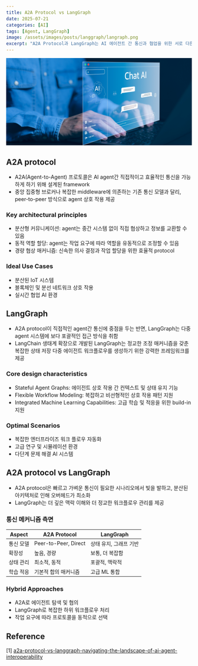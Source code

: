 ```yaml
---
title: A2A Protocol vs LangGraph
date: 2025-07-21
categories: [AI]
tags: [Agent, LangGraph]
image: /assets/images/posts/langgraph/langraph.png
excerpt: "A2A Protocol과 LangGraph는 AI 에이전트 간 통신과 협업을 위한 서로 다른 접근 방식을 제공한다"
---
```


![LangGraph](/assets/images/posts/langgraph/langraph.png)

## A2A protocol
- A2A(Agent-to-Agent) 프로토콜은 AI agent간 직접적이고 효율적인 통신을 가능하게 하기 위해 설계된 framework
- 중앙 집중형 브로커나 복잡한 middleware에 의존하는 기존 통신 모델과 달리, peer-to-peer 방식으로 agent 상호 작용 제공

### Key architectural principles
- 분산형 커뮤니케이션: agent는 중간 시스템 없이 직접 협상하고 정보를 교환할 수 있음
- 동적 역할 할당: agent는 작업 요구에 따라 역할을 유동적으로 조정할 수 있음
- 경량 협상 매커니즘: 신속한 의사 결정과 작업 할당을 위한 효율적 protocol 

### Ideal Use Cases
- 분산된 IoT 시스템
- 블록체인 및 분선 네트워크 상호 작용
- 실시간 협업 AI 환경

## LangGraph
- A2A protocol이 직접적인 agent간 통신에 중점을 두는 반면, LangGraph는 다중 agent 시스템에 보다 포괄적인 접근 방식을 취함
- LangChain 생태계 확장으로 개발된 LangGraph는 정교한 조정 매커니즘을 갖춘 복잡한 상태 저장 다중 에이전트 워크플로우를 생성하기 위한 강력한 프레임워크를 제공

### Core design characteristics
- Stateful Agent Graphs: 에이전트 상호 작용 간 컨텍스트 및 상태 유지 기능
- Flexible Workflow Modeling: 복잡하고 비선형적인 상호 작용 패턴 지원
- Integrated Machine Learning Capabilities: 고급 학습 및 적응을 위한 build-in 지원

### Optimal Scenarios
- 복잡한 엔터프라이즈 워크 플로우 자동화
- 고급 연구 및 시뮬레이션 환경
- 다단계 문제 해결 AI 시스템

## A2A protocol vs LangGraph
- A2A protocol은 빠르고 가벼운 통신이 필요한 시나리오에서 빛을 발하고, 분산된 아키텍처로 인해 오버헤드가 최소화
- LangGraph는 더 깊은 맥락 이해와 더 정교한 워크플로우 관리를 제공

### 통신 메커니즘 측면

| Aspect | A2A Protocol | LangGraph |
|--------|--------------|-----------|
| 통신 모델 | Peer-to-Peer, Direct | 상태 유지, 그래프 기반 |
| 확장성 | 높음, 경량 | 보통, 더 복잡함 |
| 상태 관리 | 최소적, 동적 | 포괄적, 맥락적 |
| 학습 적응 | 기본적 합의 매커니즘 | 고급 ML 통합 |

### Hybrid Approaches
- A2A로 에이전트 탐색 및 협의
- LangGraph로 복잡한 하위 워크플로우 처리
- 작업 요구에 따라 프로토콜을 동적으로 선택

## Reference
[1] [a2a-protocol-vs-langgraph-navigating-the-landscape-of-ai-agent-interoperability](https://www.byteplus.com/en/topic/551078\?title\=a2a-protocol-vs-langgraph-navigating-the-landscape-of-ai-agent-interoperability)
